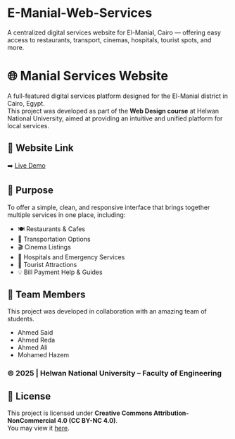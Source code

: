 # E-Manial-Web-Services
A centralized digital services website for El-Manial, Cairo — offering easy access to restaurants, transport, cinemas, hospitals, tourist spots, and more.

# 🌐 Manial Services Website

A full-featured digital services platform designed for the El-Manial district in Cairo, Egypt.  
This project was developed as part of the **Web Design course** at Helwan National University, aimed at providing an intuitive and unified platform for local services.

## 📌 Website Link

➡️ [Live Demo]([https://ahmed-web-project-seven.vercel.app](https://manylawi.github.io/E-Manial-Web-Services/)/)


## 🎯 Purpose

To offer a simple, clean, and responsive interface that brings together multiple services in one place, including:

- 🍽️ Restaurants & Cafes
- 🚕 Transportation Options
- 🎬 Cinema Listings
- 🏥 Hospitals and Emergency Services
- 📍 Tourist Attractions
- 💡 Bill Payment Help & Guides

## 👥 Team Members

This project was developed in collaboration with an amazing team of students.
- Ahmed Said
- Ahmed Reda
- Ahmed Ali
- Mohamed Hazem

### ©️ 2025 | Helwan National University – Faculty of Engineering
## 🔐 License

This project is licensed under **Creative Commons Attribution-NonCommercial 4.0 (CC BY-NC 4.0)**.  
You may view it [here](https://creativecommons.org/licenses/by-nc/4.0/).

